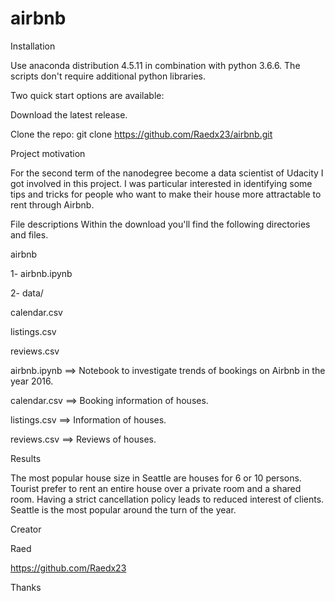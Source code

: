 # airbnb

Installation

Use anaconda distribution 4.5.11 in combination with python 3.6.6. The scripts don't require additional python libraries.

Two quick start options are available:

Download the latest release.

Clone the repo: git clone https://github.com/Raedx23/airbnb.git

Project motivation

For the second term of the nanodegree become a data scientist of Udacity I got involved in this project. I was particular interested in identifying some tips and tricks for people who want to make their house more attractable to rent through Airbnb.

File descriptions
Within the download you'll find the following directories and files.

airbnb

1- airbnb.ipynb

2- data/

calendar.csv
    
listings.csv
    
reviews.csv

airbnb.ipynb ==> Notebook to investigate trends of bookings on Airbnb in the year 2016.

calendar.csv ==> Booking information of houses.

listings.csv ==> Information of houses.

reviews.csv ==> Reviews of houses.

Results

The most popular house size in Seattle are houses for 6 or 10 persons. Tourist prefer to rent an entire house over a private room and a shared room. Having a strict cancellation policy leads to reduced interest of clients. Seattle is the most popular around the turn of the year.


Creator

Raed

https://github.com/Raedx23

Thanks
